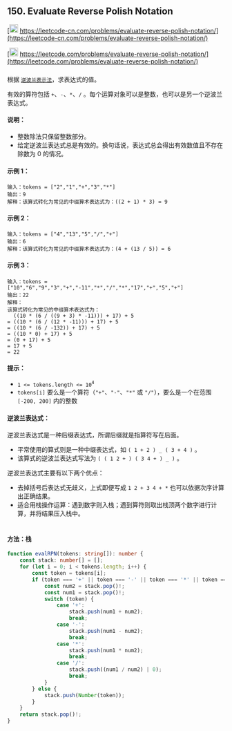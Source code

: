 ## 150. Evaluate Reverse Polish Notation

[<img src="https://static.leetcode-cn.com/cn-mono-assets/production/assets/logo-dark-cn.c42314a8.svg" height="20" /> https://leetcode-cn.com/problems/evaluate-reverse-polish-notation/](https://leetcode-cn.com/problems/evaluate-reverse-polish-notation/)

[<img src="https://assets.leetcode.com/static_assets/public/webpack_bundles/images/logo-dark.e99485d9b.svg" height="20"/> https://leetcode.com/problems/evaluate-reverse-polish-notation/](https://leetcode.com/problems/evaluate-reverse-polish-notation/)

###

根据 [`逆波兰表示法`](https://baike.baidu.com/item/%E9%80%86%E6%B3%A2%E5%85%B0%E5%BC%8F/128437)，求表达式的值。

有效的算符包括 `+`、`-`、`*`、`/` 。每个运算对象可以是整数，也可以是另一个逆波兰表达式。

#### 说明：

-   整数除法只保留整数部分。
-   给定逆波兰表达式总是有效的。换句话说，表达式总会得出有效数值且不存在除数为 0 的情况。

#### 示例 1：

```
输入：tokens = ["2","1","+","3","*"]
输出：9
解释：该算式转化为常见的中缀算术表达式为：((2 + 1) * 3) = 9
```

#### 示例 2：

```
输入：tokens = ["4","13","5","/","+"]
输出：6
解释：该算式转化为常见的中缀算术表达式为：(4 + (13 / 5)) = 6
```

#### 示例 3：

```
输入：tokens = ["10","6","9","3","+","-11","*","/","*","17","+","5","+"]
输出：22
解释：
该算式转化为常见的中缀算术表达式为：
  ((10 * (6 / ((9 + 3) * -11))) + 17) + 5
= ((10 * (6 / (12 * -11))) + 17) + 5
= ((10 * (6 / -132)) + 17) + 5
= ((10 * 0) + 17) + 5
= (0 + 17) + 5
= 17 + 5
= 22
```

#### 提示：

-   `1 <= tokens.length <= 10`<sup>`4`</sup>
-   `tokens[i]` 要么是一个算符（`"+"`、`"-"`、`"*"` 或 `"/"`），要么是一个在范围 `[-200, 200]` 内的整数

#### 逆波兰表达式：

逆波兰表达式是一种后缀表达式，所谓后缀就是指算符写在后面。

-   平常使用的算式则是一种中缀表达式，如 `( 1 + 2 ) _ ( 3 + 4 )` 。
-   该算式的逆波兰表达式写法为 `( ( 1 2 + ) ( 3 4 + ) _ )` 。

逆波兰表达式主要有以下两个优点：

-   去掉括号后表达式无歧义，上式即便写成 `1 2 + 3 4 + *` 也可以依据次序计算出正确结果。
-   适合用栈操作运算：遇到数字则入栈；遇到算符则取出栈顶两个数字进行计算，并将结果压入栈中。

#

#### 方法：栈

```ts
function evalRPN(tokens: string[]): number {
    const stack: number[] = [];
    for (let i = 0; i < tokens.length; i++) {
        const token = tokens[i];
        if (token === '+' || token === '-' || token === '*' || token === '/') {
            const num2 = stack.pop()!;
            const num1 = stack.pop()!;
            switch (token) {
                case '+':
                    stack.push(num1 + num2);
                    break;
                case '-':
                    stack.push(num1 - num2);
                    break;
                case '*':
                    stack.push(num1 * num2);
                    break;
                case '/':
                    stack.push((num1 / num2) | 0);
                    break;
            }
        } else {
            stack.push(Number(token));
        }
    }
    return stack.pop()!;
}
```
